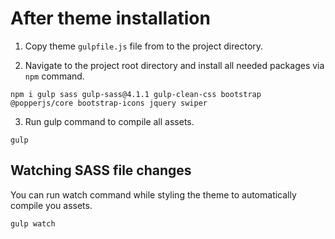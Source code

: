 # After theme installation

1. Copy theme `gulpfile.js` file from to the project directory.

2. Navigate to the project root directory and install all needed packages via `npm` command.

`npm i gulp sass gulp-sass@4.1.1 gulp-clean-css bootstrap @popperjs/core bootstrap-icons jquery swiper`

3. Run gulp command to compile all assets.

`gulp`

## Watching SASS file changes

You can run watch command while styling the theme to automatically compile you assets.

`gulp watch`
